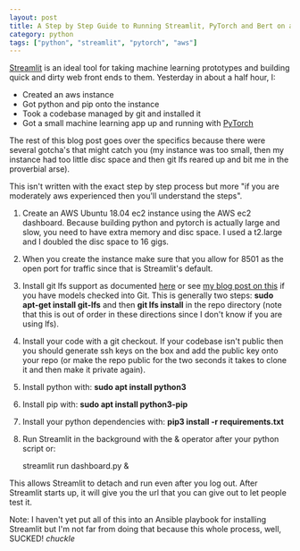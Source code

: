 ```yaml
---
layout: post
title: A Step by Step Guide to Running Streamlit, PyTorch and Bert on a Cheap AWS Instance
category: python
tags: ["python", "streamlit", "pytorch", "aws"]
---
```

[Streamlit](https://streamlit.io/) is an ideal tool for taking machine learning prototypes and building quick and dirty web front ends to them.  Yesterday in about a half hour, I:

* Created an aws instance
* Got python and pip onto the instance
* Took a codebase managed by git and installed it 
* Got a small machine learning app up and running with [PyTorch](https://streamlit.io/)

The rest of this blog post goes over the specifics because there were several gotcha's that might catch you (my instance was too small, then my instance had too little disc space and then git lfs reared up and bit me in the proverbial arse).  

This isn't written with the exact step by step process but more "if you are moderately aws experienced then you'll understand the steps".

1.  Create an AWS Ubuntu 18.04 ec2 instance using the AWS ec2 dashboard.  Because building python and pytorch is actually large and slow, you need to have extra memory and disc space.  I used a t2.large and I doubled the disc space to 16 gigs.
2. When you create the instance make sure that you allow for 8501 as the open port for traffic since that is Streamlit's default.
3. Install git lfs support as documented [here](https://github.com/git-lfs/git-lfs/wiki/Installation) or see [my blog post on this](https://fuzzyblog.io/blog/osx/2019/10/17/git-large-file-support-silently-fails.html) if you have models checked into Git.  This is generally two steps: **sudo apt-get install git-lfs** and then **git lfs install** in the repo directory (note that this is out of order in these directions since I don't know if you are using lfs).
4. Install your code with a git checkout.  If your codebase isn't public then you should generate ssh keys on the box and add the public key onto your repo (or make the repo public for the two seconds it takes to clone it and then make it private again).
5. Install python with: **sudo apt install python3**
6. Install pip with: **sudo apt install python3-pip**
7. Install your python dependencies with: **pip3 install -r requirements.txt**
8.  Run Streamlit in the background with the & operator after your python script or:  

    streamlit run dashboard.py &

This allows Streamlit to detach and run even after you log out.  After Streamlit starts up, it will give you the url that you can give out to let people test it.

Note: I haven't yet put all of this into an Ansible playbook for installing Streamlit but I'm not far from doing that because this whole process, well, SUCKED!  *chuckle*
